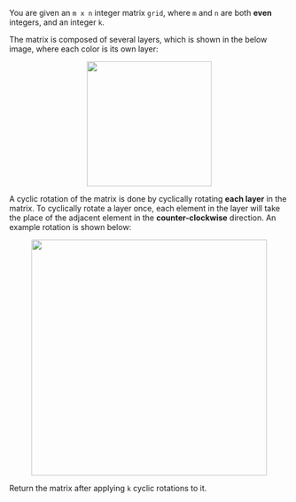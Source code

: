 You are given an `m x n` integer matrix `grid`, where `m` and `n` are both **even** integers, and an integer `k`.

The matrix is composed of several layers, which is shown in the below image, where each color is its own layer:

<p align='center'>
  <img width='225px' src={require('@site/static/img/lc/1914-f1.png').default} />
</p>

A cyclic rotation of the matrix is done by cyclically rotating **each layer** in the matrix. To cyclically rotate a layer once, each element in the layer will take the place of the adjacent element in the **counter-clockwise** direction. An example rotation is shown below:

<p align='center'>
  <img width='425px' src={require('@site/static/img/lc/1914-f2.png').default} />
</p>

Return the matrix after applying `k` cyclic rotations to it.